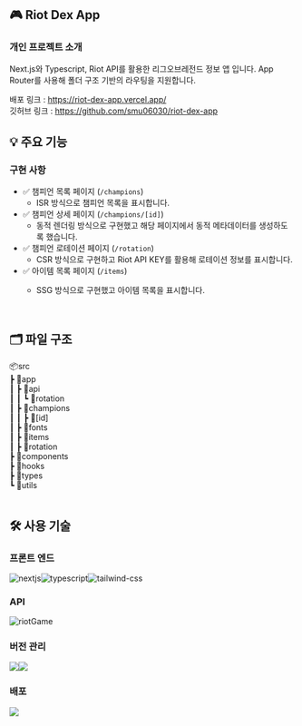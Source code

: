 ## 🎮 Riot Dex App

### 개인 프로젝트 소개

Next.js와 Typescript, Riot API를 활용한 리그오브레전드 정보 앱 입니다. App Router를 사용해 폴더 구조 기반의 라우팅을 지원합니다.

배포 링크 :  https://riot-dex-app.vercel.app/<br />
깃허브 링크 : https://github.com/smu06030/riot-dex-app

## 💡 주요 기능

### 구현 사항

- ✅ 챔피언 목록 페이지 (`/champions`)
  - ISR 방식으로 챔피언 목록을 표시합니다.
- ✅ 챔피언 상세 페이지 (`/champions/[id]`)
  - 동적 렌더링 방식으로 구현했고 해당 페이지에서 동적 메타데이터를 생성하도록 했습니다.
- ✅ 챔피언 로테이션 페이지 (`/rotation`)
  - CSR 방식으로 구현하고 Riot API KEY를 활용해 로테이션 정보를 표시합니다.
- ✅ 아이템 목록 페이지 (`/items`)
  - SSG 방식으로 구현했고 아이템 목록을 표시합니다.

    <br />

## 🗂️ 파일 구조

📦src <br />
 ┣ 📂app <br /> 
 ┃ ┣ 📂api <br />
 ┃ ┃ ┗ 📂rotation <br />
 ┃ ┣ 📂champions <br />
 ┃ ┃ ┣ 📂[id] <br />
 ┃ ┣ 📂fonts <br />
 ┃ ┣ 📂items <br />
 ┃ ┣ 📂rotation <br />
 ┣ 📂components <br />
 ┣ 📂hooks <br />
 ┣ 📂types <br />
 ┗ 📂utils <br />
<br />

## 🛠️ 사용 기술

### 프론트 엔드

<img src="https://img.shields.io/badge/Next.js-000?logo=nextdotjs&logoColor=fff&style=for-the-badge" alt="nextjs" /><img src="https://img.shields.io/badge/TypeScript-007ACC?style=for-the-badge&logo=typescript&logoColor=white" alt="typescript" /><img src="https://img.shields.io/badge/Tailwind_CSS-38B2AC?style=for-the-badge&logo=tailwind-css&logoColor=white" alt="tailwind-css" /><br />

### API

<img src="https://img.shields.io/badge/Riot_Games-D32936?style=for-the-badge&logo=riot-games&logoColor=white" alt="riotGame" /><br />

### 버전 관리

<img src="https://img.shields.io/badge/GIT-E44C30?style=for-the-badge&logo=git&logoColor=white"/><img src="https://img.shields.io/badge/GitHub-100000?style=for-the-badge&logo=github&logoColor=white"/><br />

### 배포

<img src="https://img.shields.io/badge/Vercel-000000?style=for-the-badge&logo=vercel&logoColor=white"/><br />

